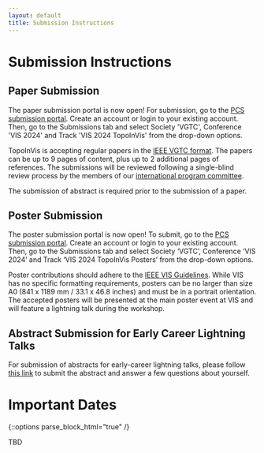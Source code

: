 ```yaml
---
layout: default
title: Submission Instructions
---
```


# Submission Instructions

## Paper Submission

The paper submission portal is now open! For submission, go to the 
[PCS submission portal](https://new.precisionconference.com/vgtc).
Create an account or login to your existing account. Then, go to the Submissions 
tab and select Society 'VGTC', Conference 'VIS 2024' and Track 'VIS 2024 TopoInVis' 
from the drop-down options. 

TopoInVis is accepting regular papers in the 
[IEEE VGTC format](https://tc.computer.org/vgtc/publications/conference/). 
The papers can be up to 9 pages of content, plus up to 2 additional pages of 
references. The submissions will be reviewed following a single-blind review 
process by the members of our [international program committee](organization.html).

The submission of abstract is required prior to the submission 
of a paper.

## Poster Submission

The poster submission portal is now open! To submit, go to the [PCS submission portal](https://new.precisionconference.com/vgtc). Create an account or login to your existing account. Then, go to the Submissions tab and select Society ‘VGTC’, Conference ‘VIS 2024’ and Track ‘VIS 2024 TopoInVis Posters’ from the drop-down options.

Poster contributions should adhere to the [IEEE VIS Guidelines](https://ieeevis.org/year/2024/info/call-participation/posters). While VIS has no specific formatting requirements, posters can be no larger than size A0 (841 x 1189 mm / 33.1 x 46.8 inches) and must be in a portrait orientation. The accepted posters will be presented at the main poster event at VIS and will feature a lightning talk during the workshop.


## Abstract Submission for Early Career Lightning Talks

For submission of abstracts for early-career lightning talks,  please follow [this link](https://forms.gle/21SKStEjqUTUC1WL6) to submit the abstract and answer a few questions about yourself.

# Important Dates

{::options parse_block_html="true" /}

TBD

